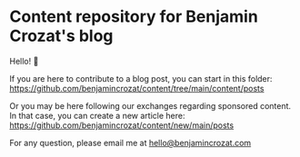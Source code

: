 # Content repository for Benjamin Crozat's blog

Hello! 👋

If you are here to contribute to a blog post, you can start in this folder: https://github.com/benjamincrozat/content/tree/main/content/posts

Or you may be here following our exchanges regarding sponsored content. In that case, you can create a new article here: https://github.com/benjamincrozat/content/new/main/posts

For any question, please email me at hello@benjamincrozat.com